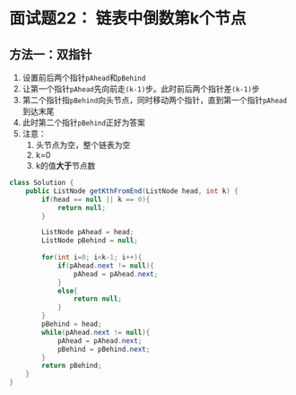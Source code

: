 # 面试题22： 链表中倒数第k个节点

## 方法一：双指针

1. 设置前后两个指针`pAhead`和`pBehind` 
2. 让第一个指针`pAhead`先向前走`(k-1)`步。此时前后两个指针差`(k-1)`步
3. 第二个指针指`pBehind`向头节点，同时移动两个指针，直到第一个指针`pAhead`到达末尾
4. 此时第二个指针`pBehind`正好为答案
5. 注意：
   1. 头节点为空，整个链表为空
   2. k=0
   3. k的值**大于**节点数

```java
class Solution {
    public ListNode getKthFromEnd(ListNode head, int k) {
        if(head == null || k == 0){
            return null;
        }

        ListNode pAhead = head;
        ListNode pBehind = null;
        
        for(int i=0; i<k-1; i++){
            if(pAhead.next != null){
                pAhead = pAhead.next;
            }
            else{
                return null;
            }
        }
        pBehind = head;
        while(pAhead.next != null){
            pAhead = pAhead.next;
            pBehind = pBehind.next;
        }
        return pBehind;
    }
}
```

